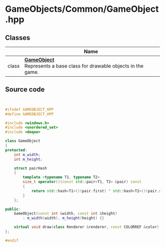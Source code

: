 # GameObjects/Common/GameObject.hpp



## Classes

|                | Name           |
| -------------- | -------------- |
| class | **[GameObject](Classes/class_game_object.md)** <br>Represents a base class for drawable objects in the game.  |




## Source code

```cpp


#ifndef GAMEOBJECT_HPP
#define GAMEOBJECT_HPP

#include <windows.h>
#include <unordered_set>
#include <deque>

class GameObject
{
protected:
    int m_width;  
    int m_height; 

    struct pairHash
    {
        template <typename T1, typename T2>
        size_t operator()(const std::pair<T1, T2> &pair) const
        {
            return std::hash<T1>()(pair.first) ^ std::hash<T2>()(pair.second);
        }
    };

public:
    GameObject(const int &width, const int &height)
        : m_width(width), m_height(height) {}

    virtual void draw(class Renderer &renderer, const COLORREF &color) = 0;
};

#endif
```
